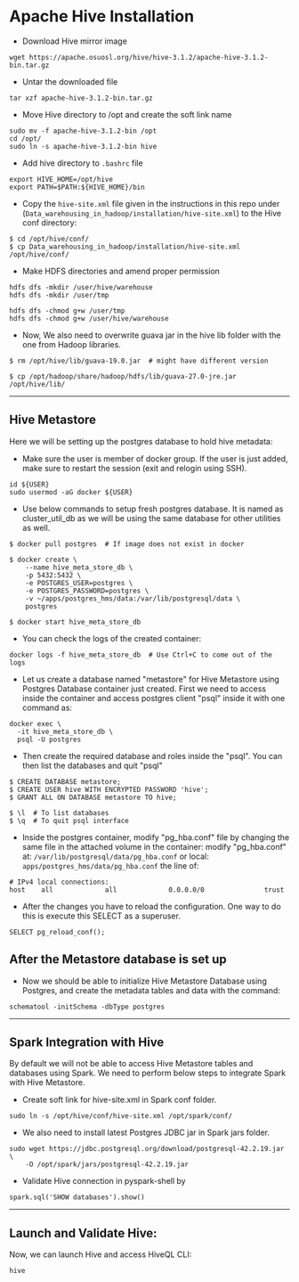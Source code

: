 # Apache Hive Installation

* Download Hive mirror image
```
wget https://apache.osuosl.org/hive/hive-3.1.2/apache-hive-3.1.2-bin.tar.gz
```

* Untar the downloaded file
```
tar xzf apache-hive-3.1.2-bin.tar.gz
```

* Move Hive directory to /opt and create the soft link name
```
sudo mv -f apache-hive-3.1.2-bin /opt
cd /opt/
sudo ln -s apache-hive-3.1.2-bin hive
```

* Add hive directory to `.bashrc` file
```
export HIVE_HOME=/opt/hive
export PATH=$PATH:${HIVE_HOME}/bin
```

* Copy the `hive-site.xml` file given in the instructions in this repo under (`Data_warehousing_in_hadoop/installation/hive-site.xml`) 
to the Hive conf directory:
```
$ cd /opt/hive/conf/
$ cp Data_warehousing_in_hadoop/installation/hive-site.xml /opt/hive/conf/
```

* Make HDFS directories and amend proper permission
```
hdfs dfs -mkdir /user/hive/warehouse
hdfs dfs -mkdir /user/tmp

hdfs dfs -chmod g+w /user/tmp
hdfs dfs -chmod g+w /user/hive/warehouse
```

* Now, We also need to overwrite guava jar in the hive lib folder with the one from Hadoop libraries.
```
$ rm /opt/hive/lib/guava-19.0.jar  # might have different version

$ cp /opt/hadoop/share/hadoop/hdfs/lib/guava-27.0-jre.jar /opt/hive/lib/
```

***
## Hive Metastore
Here we will be setting up the postgres database to hold hive metadata:

* Make sure the user is member of docker group. If the user is just added, make sure to restart the session (exit and relogin using SSH).
```
id ${USER}
sudo usermod -aG docker ${USER}
```

* Use below commands to setup fresh postgres database. It is named as cluster_util_db as we will be using the same database for other utilities as well.
```
$ docker pull postgres  # If image does not exist in docker
 
$ docker create \
    --name hive_meta_store_db \
    -p 5432:5432 \
    -e POSTGRES_USER=postgres \
    -e POSTGRES_PASSWORD=postgres \
    -v ~/apps/postgres_hms/data:/var/lib/postgresql/data \
    postgres
 
$ docker start hive_meta_store_db
```

* You can check the logs of the created container:
```
docker logs -f hive_meta_store_db  # Use Ctrl+C to come out of the logs
```

* Let us create a database named "metastore" for Hive Metastore using Postgres Database container just created. First we need to access inside the container and access postgres client "psql" inside it with one command as:
```
docker exec \
  -it hive_meta_store_db \
  psql -U postgres
```

* Then create the required database and roles inside the "psql". You can then list the databases and quit "psql"
```
$ CREATE DATABASE metastore;
$ CREATE USER hive WITH ENCRYPTED PASSWORD 'hive';
$ GRANT ALL ON DATABASE metastore TO hive;
 
$ \l  # To list databases
$ \q  # To quit psql interface
```


* Inside the postgres container, modify "pg_hba.conf" file by changing the same file in the attached volume
in the container:
modify "pg_hba.conf" at: `/var/lib/postgresql/data/pg_hba.conf`
or local: `apps/postgres_hms/data/pg_hba.conf`
the line of:

```
# IPv4 local connections:
host    all             all             0.0.0.0/0               trust
```

* After the changes you have to reload the configuration. One way to do this is execute this SELECT as a superuser.
```
SELECT pg_reload_conf();
```

## After the Metastore database is set up
* Now we should be able to initialize Hive Metastore Database using Postgres, and create the metadata tables and data with the command:
```
schematool -initSchema -dbType postgres
```

***
## **Spark Integration with Hive** 

By default we will not be able to access Hive Metastore tables and databases using Spark. We need to perform below steps to integrate Spark with Hive Metastore.

* Create soft link for hive-site.xml in Spark conf folder.
```
sudo ln -s /opt/hive/conf/hive-site.xml /opt/spark/conf/
```

* We also need to install latest Postgres JDBC jar in Spark jars folder.
```
sudo wget https://jdbc.postgresql.org/download/postgresql-42.2.19.jar \
    -O /opt/spark/jars/postgresql-42.2.19.jar
```

* Validate Hive connection in pyspark-shell by
```
spark.sql('SHOW databases').show()
```

***

## **Launch and Validate Hive:**
Now, we can launch Hive and access HiveQL CLI:
```
hive
```